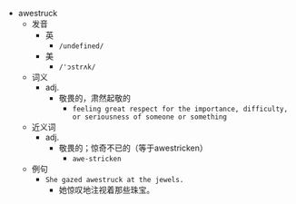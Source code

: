 - awestruck
  - 发音
    - 英
      - `/undefined/`
    - 美
      - `/'ɔstrʌk/`
  - 词义
    - adj.
      - 敬畏的，肃然起敬的
        - `feeling great respect for the importance, difficulty, or seriousness of someone or something`
  - 近义词
    - adj.
      - 敬畏的；惊奇不已的（等于awestricken）
        - `awe-stricken`
  - 例句
    - `She gazed awestruck at the jewels.`
      - 她惊叹地注视着那些珠宝。

